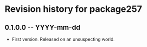 # Revision history for package257

## 0.1.0.0 -- YYYY-mm-dd

* First version. Released on an unsuspecting world.
